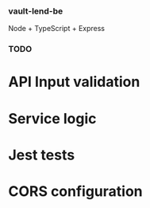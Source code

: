 ### vault-lend-be

Node + TypeScript + Express

### TODO

# API Input validation

# Service logic

# Jest tests

# CORS configuration